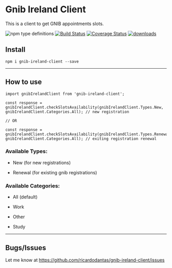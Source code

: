 # Gnib Ireland Client

This is a client to get GNIB appointments slots.

![npm type definitions](https://img.shields.io/npm/types/gnib-ireland-client?style=plastic)
[![Build Status](https://travis-ci.org/ricardodantas/gnib-ireland-client.svg?branch=master)](https://travis-ci.org/ricardodantas/gnib-ireland-client) 
[![Coverage Status](https://coveralls.io/repos/github/ricardodantas/gnib-ireland-client/badge.svg?branch=master)](https://coveralls.io/github/ricardodantas/gnib-ireland-client?branch=master) 
[![downloads](https://img.shields.io/npm/dy/gnib-ireland-client?style=plastic)](https://img.shields.io/npm/dy/gnib-ireland-client?style=plastic) 


## Install

```
npm i gnib-ireland-client --save
```

***

## How to use

```
import gnibIrelandClient from 'gnib-ireland-client';

const response = gnibIrelandClient.checkSlotsAvailability(gnibIrelandClient.Types.New, gnibIrelandClient.Categories.All); // new registration

// OR

const response = gnibIrelandClient.checkSlotsAvailability(gnibIrelandClient.Types.Renewal, gnibIrelandClient.Categories.All); // exiting registration renewal

```

### Available Types:

* New (for new registrations)

* Renewal (for existing gnib registrations)

### Available Categories:

* All (default)

* Work

* Other

* Study

***

## Bugs/Issues
Let me know at https://github.com/ricardodantas/gnib-ireland-client/issues

